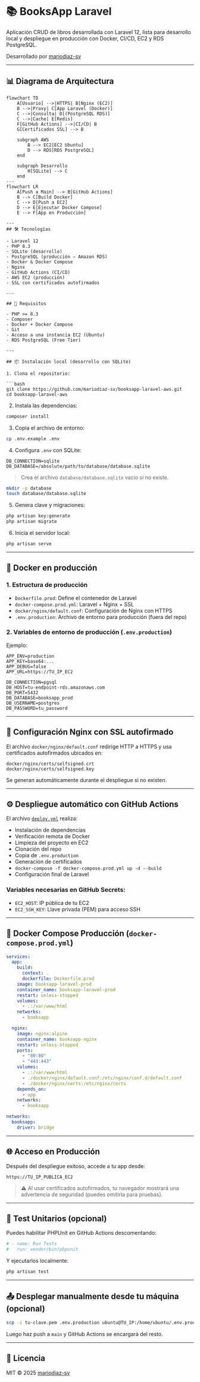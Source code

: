 # 📚 BooksApp Laravel

Aplicación CRUD de libros desarrollada con Laravel 12, lista para desarrollo local y despliegue en producción con Docker, CI/CD, EC2 y RDS PostgreSQL.

Desarrollado por [mariodiaz-sv](https://github.com/mariodiaz-sv)

---
## 📊 Diagrama de Arquitectura

```mermaid
flowchart TD
    A[Usuario] -->|HTTPS| B[Nginx (EC2)]
    B -->|Proxy| C[App Laravel (Docker)]
    C -->|Consulta| D[(PostgreSQL RDS)]
    C -->|Cache| E[Redis]
    F[GitHub Actions] -->|CI/CD| B
    G[Certificados SSL] --> B

    subgraph AWS
        B --> EC2[EC2 Ubuntu]
        D --> RDS[RDS PostgreSQL]
    end

    subgraph Desarrollo
        H[SQLite] --> C
    end
---
flowchart LR
    A[Push a Main] --> B[GitHub Actions]
    B --> C[Build Docker]
    C --> D[Push a EC2]
    D --> E[Ejecutar Docker Compose]
    E --> F[App en Producción]

---
## 🛠️ Tecnologías

- Laravel 12
- PHP 8.3
- SQLite (desarrollo)
- PostgreSQL (producción – Amazon RDS)
- Docker & Docker Compose
- Nginx
- GitHub Actions (CI/CD)
- AWS EC2 (producción)
- SSL con certificados autofirmados

---

## 🚀 Requisitos

- PHP >= 8.3
- Composer
- Docker + Docker Compose
- Git
- Acceso a una instancia EC2 (Ubuntu)
- RDS PostgreSQL (Free Tier)

---

## 📦 Instalación local (desarrollo con SQLite)

1. Clona el repositorio:

```bash
git clone https://github.com/mariodiaz-sv/booksapp-laravel-aws.git
cd booksapp-laravel-aws
```

2. Instala las dependencias:

```bash
composer install
```

3. Copia el archivo de entorno:

```bash
cp .env.example .env
```

4. Configura `.env` con SQLite:

```env
DB_CONNECTION=sqlite
DB_DATABASE=/absolute/path/to/database/database.sqlite
```

> Crea el archivo `database/database.sqlite` vacío si no existe.

```bash
mkdir -p database
touch database/database.sqlite
```

5. Genera clave y migraciones:

```bash
php artisan key:generate
php artisan migrate
```

6. Inicia el servidor local:

```bash
php artisan serve
```

---

## 🐳 Docker en producción

### 1. Estructura de producción

- `Dockerfile.prod`: Define el contenedor de Laravel
- `docker-compose.prod.yml`: Laravel + Nginx + SSL
- `docker/nginx/default.conf`: Configuración de Nginx con HTTPS
- `.env.production`: Archivo de entorno para producción (fuera del repo)

### 2. Variables de entorno de producción (`.env.production`)

Ejemplo:

```env
APP_ENV=production
APP_KEY=base64:...
APP_DEBUG=false
APP_URL=https://TU_IP_EC2

DB_CONNECTION=pgsql
DB_HOST=tu-endpoint-rds.amazonaws.com
DB_PORT=5432
DB_DATABASE=booksapp_prod
DB_USERNAME=postgres
DB_PASSWORD=tu_password
```

---

## 🔐 Configuración Nginx con SSL autofirmado

El archivo `docker/nginx/default.conf` redirige HTTP a HTTPS y usa certificados autofirmados ubicados en:

```
docker/nginx/certs/selfsigned.crt
docker/nginx/certs/selfsigned.key
```

Se generan automáticamente durante el despliegue si no existen.

---

## ⚙️ Despliegue automático con GitHub Actions

El archivo [`deploy.yml`](.github/workflows/deploy.yml) realiza:

- Instalación de dependencias
- Verificación remota de Docker
- Limpieza del proyecto en EC2
- Clonación del repo
- Copia de `.env.production`
- Generación de certificados
- `docker-compose -f docker-compose.prod.yml up -d --build`
- Configuración final de Laravel

### Variables necesarias en GitHub Secrets:

- `EC2_HOST`: IP pública de tu EC2
- `EC2_SSH_KEY`: Llave privada (PEM) para acceso SSH

---

## 📂 Docker Compose Producción (`docker-compose.prod.yml`)

```yaml
services:
  app:
    build:
      context: .
      dockerfile: Dockerfile.prod
    image: booksapp-laravel-prod
    container_name: booksapp-laravel-prod
    restart: unless-stopped
    volumes:
      - .:/var/www/html
    networks:
      - booksapp

  nginx:
    image: nginx:alpine
    container_name: booksapp-nginx
    restart: unless-stopped
    ports:
      - "80:80"
      - "443:443"
    volumes:
      - .:/var/www/html
      - ./docker/nginx/default.conf:/etc/nginx/conf.d/default.conf
      - ./docker/nginx/certs:/etc/nginx/certs
    depends_on:
      - app
    networks:
      - booksapp

networks:
  booksapp:
    driver: bridge
```

---

## 🌐 Acceso en Producción

Después del despliegue exitoso, accede a tu app desde:

```
https://TU_IP_PUBLICA_EC2
```

> ⚠️ Al usar certificados autofirmados, tu navegador mostrará una advertencia de seguridad (puedes omitirla para pruebas).

---

## 🧪 Test Unitarios (opcional)

Puedes habilitar PHPUnit en GitHub Actions descomentando:

```yaml
# - name: Run Tests
#   run: vendor/bin/phpunit
```

Y ejecutarlos localmente:

```bash
php artisan test
```

---

## 📤 Desplegar manualmente desde tu máquina (opcional)

```bash
scp -i tu-clave.pem .env.production ubuntu@TU_IP:/home/ubuntu/.env.production
```

Luego haz push a `main` y GitHub Actions se encargará del resto.

---

## 📄 Licencia

MIT © 2025 [mariodiaz-sv](https://github.com/mariodiaz-sv)